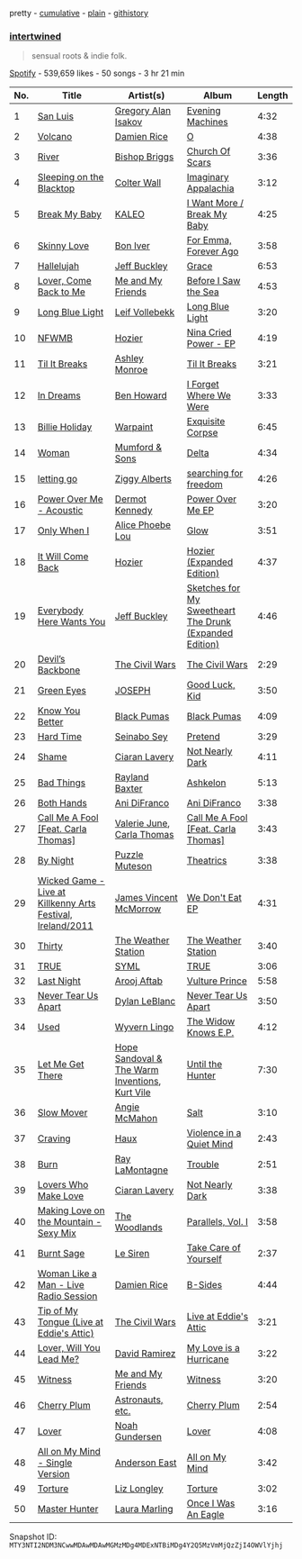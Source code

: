 pretty - [cumulative](/playlists/cumulative/37i9dQZF1DX1BGjF5N5O7F.md) - [plain](/playlists/plain/37i9dQZF1DX1BGjF5N5O7F) - [githistory](https://github.githistory.xyz/mackorone/spotify-playlist-archive/blob/main/playlists/plain/37i9dQZF1DX1BGjF5N5O7F)

### [intertwined](https://open.spotify.com/playlist/37i9dQZF1DX1BGjF5N5O7F)

> sensual roots & indie folk.

[Spotify](https://open.spotify.com/user/spotify) - 539,659 likes - 50 songs - 3 hr 21 min

| No. | Title | Artist(s) | Album | Length |
|---|---|---|---|---|
| 1 | [San Luis](https://open.spotify.com/track/7gDNQLV9cr8449LFrQbk5J) | [Gregory Alan Isakov](https://open.spotify.com/artist/5sXaGoRLSpd7VeyZrLkKwt) | [Evening Machines](https://open.spotify.com/album/5K7PZiOlAn8sxxhh0QTFuJ) | 4:32 |
| 2 | [Volcano](https://open.spotify.com/track/3AkxSspcYOvhWTkaMvqyaD) | [Damien Rice](https://open.spotify.com/artist/14r9dR01KeBLFfylVSKCZQ) | [O](https://open.spotify.com/album/6aHBpqM0YAMfYxfTBjfmk1) | 4:38 |
| 3 | [River](https://open.spotify.com/track/3mRLHiSHYtC8Hk7bzZdUs1) | [Bishop Briggs](https://open.spotify.com/artist/0yb46jwm7gqbZXVXZQ8Z1e) | [Church Of Scars](https://open.spotify.com/album/1TTxcgs3zEngN0EB56yXzY) | 3:36 |
| 4 | [Sleeping on the Blacktop](https://open.spotify.com/track/3Ozx6IrGdoQyAworJzvBDE) | [Colter Wall](https://open.spotify.com/artist/3xYXYzm9H3RzyQgBrYwIcx) | [Imaginary Appalachia](https://open.spotify.com/album/1widYgH6RNVOxnLOiVeihU) | 3:12 |
| 5 | [Break My Baby](https://open.spotify.com/track/5NnFkbEjahUGx5T3qxbNCW) | [KALEO](https://open.spotify.com/artist/7jdFEYD2LTYjfwxOdlVjmc) | [I Want More / Break My Baby](https://open.spotify.com/album/0zohDZP7J5cZe6cN5jjIaY) | 4:25 |
| 6 | [Skinny Love](https://open.spotify.com/track/3B3eOgLJSqPEA0RfboIQVM) | [Bon Iver](https://open.spotify.com/artist/4LEiUm1SRbFMgfqnQTwUbQ) | [For Emma, Forever Ago](https://open.spotify.com/album/7EJ0OT5ZqybXxcYRa6mccM) | 3:58 |
| 7 | [Hallelujah](https://open.spotify.com/track/3pRaLNL3b8x5uBOcsgvdqM) | [Jeff Buckley](https://open.spotify.com/artist/3nnQpaTvKb5jCQabZefACI) | [Grace](https://open.spotify.com/album/7yQtjAjhtNi76KRu05XWFS) | 6:53 |
| 8 | [Lover, Come Back to Me](https://open.spotify.com/track/3fHNB84PvpQfXsqb6d7Tyv) | [Me and My Friends](https://open.spotify.com/artist/4KewrgdzmKzWiJT3Znotp3) | [Before I Saw the Sea](https://open.spotify.com/album/2x4B2C7AS2acuzB8myRKQ6) | 4:53 |
| 9 | [Long Blue Light](https://open.spotify.com/track/3gaH1EhTC53WZeFRj3hGtp) | [Leif Vollebekk](https://open.spotify.com/artist/3jzXlBF2157k4exx7idecs) | [Long Blue Light](https://open.spotify.com/album/44nEv2ygRogxTn2EQUUVei) | 3:20 |
| 10 | [NFWMB](https://open.spotify.com/track/2iQYqdalv245vrCEM4W9N9) | [Hozier](https://open.spotify.com/artist/2FXC3k01G6Gw61bmprjgqS) | [Nina Cried Power \- EP](https://open.spotify.com/album/78o6vcPIRwoph8a3StqaTU) | 4:19 |
| 11 | [Til It Breaks](https://open.spotify.com/track/4sbqArnm1dCgLQiMF9vP9z) | [Ashley Monroe](https://open.spotify.com/artist/37BiX28I6pF104F92U1hDP) | [Til It Breaks](https://open.spotify.com/album/14EpUh3ciFNz8tYPyT09uC) | 3:21 |
| 12 | [In Dreams](https://open.spotify.com/track/6yPuQr6vjZ7tJ4oq1PEXle) | [Ben Howard](https://open.spotify.com/artist/5schNIzWdI9gJ1QRK8SBnc) | [I Forget Where We Were](https://open.spotify.com/album/4WI3oFEsDiHU3I5xHz88sF) | 3:33 |
| 13 | [Billie Holiday](https://open.spotify.com/track/1YVD5cqaERd5F5w4IA9yFY) | [Warpaint](https://open.spotify.com/artist/3AmgGrYHXqgbmZ2yKoIVzO) | [Exquisite Corpse](https://open.spotify.com/album/1q4RS7dbemCVtyW5msIErW) | 6:45 |
| 14 | [Woman](https://open.spotify.com/track/3IlbpxM6lji2UsBL2VYIAn) | [Mumford & Sons](https://open.spotify.com/artist/3gd8FJtBJtkRxdfbTu19U2) | [Delta](https://open.spotify.com/album/4TgzPAmjhR2Qkh7P6lIRnH) | 4:34 |
| 15 | [letting go](https://open.spotify.com/track/30a5DDL7xq347S143EoOPp) | [Ziggy Alberts](https://open.spotify.com/artist/6tuPdaFPIytg3l2f51L7Hw) | [searching for freedom](https://open.spotify.com/album/01Dk72C4YTgkEHQRzk0rHX) | 4:26 |
| 16 | [Power Over Me \- Acoustic](https://open.spotify.com/track/2E04ekeTRa6FsyK1twNZrL) | [Dermot Kennedy](https://open.spotify.com/artist/5KNNVgR6LBIABRIomyCwKJ) | [Power Over Me EP](https://open.spotify.com/album/0cXMRxSn0NE4CBitrQNo65) | 3:20 |
| 17 | [Only When I](https://open.spotify.com/track/0ZzElIB9iulNYwycFVPXdl) | [Alice Phoebe Lou](https://open.spotify.com/artist/03uMw43UVu9MsQCcHVSGjX) | [Glow](https://open.spotify.com/album/17bMGqdO2UxbHHgiE9mX6X) | 3:51 |
| 18 | [It Will Come Back](https://open.spotify.com/track/1iugFsBigGHtRwvFVDG9oo) | [Hozier](https://open.spotify.com/artist/2FXC3k01G6Gw61bmprjgqS) | [Hozier \(Expanded Edition\)](https://open.spotify.com/album/4Pv7m8D82A1Xun7xNCKZjJ) | 4:37 |
| 19 | [Everybody Here Wants You](https://open.spotify.com/track/2bcvooA6HEmVUneEGJnNZD) | [Jeff Buckley](https://open.spotify.com/artist/3nnQpaTvKb5jCQabZefACI) | [Sketches for My Sweetheart The Drunk \(Expanded Edition\)](https://open.spotify.com/album/5HDvIlBDfoHiugEXmYULng) | 4:46 |
| 20 | [Devil’s Backbone](https://open.spotify.com/track/1XTp9AoHDoCQMmMWH0ch8M) | [The Civil Wars](https://open.spotify.com/artist/6J7rw7NELJUCThPbAfyLIE) | [The Civil Wars](https://open.spotify.com/album/79FSQez4eiOFA4Kx8Bxgyy) | 2:29 |
| 21 | [Green Eyes](https://open.spotify.com/track/1FoCSrNyUVF00C8foohH2G) | [JOSEPH](https://open.spotify.com/artist/5Wfvw7rDz7HA6gE2z6QhqO) | [Good Luck, Kid](https://open.spotify.com/album/4Nz2TKH4snc8EZMhsMDjgi) | 3:50 |
| 22 | [Know You Better](https://open.spotify.com/track/03Yo5FRYVfTB2EuiyOmHLe) | [Black Pumas](https://open.spotify.com/artist/6eU0jV2eEZ8XTM7EmlguK6) | [Black Pumas](https://open.spotify.com/album/4KJGypBUe7ANibtri1msUe) | 4:09 |
| 23 | [Hard Time](https://open.spotify.com/track/3gFS9CKU70Wm7vAoA0O1uW) | [Seinabo Sey](https://open.spotify.com/artist/4X0v8sFoDZ6rIfkeOeVm2i) | [Pretend](https://open.spotify.com/album/7g2ZA4JCgG8Jxr67i23xlz) | 3:29 |
| 24 | [Shame](https://open.spotify.com/track/1d39v4V4DmrrLiFX4DKHBv) | [Ciaran Lavery](https://open.spotify.com/artist/7zOuMHqRJ6YOMnCGpLfuTU) | [Not Nearly Dark](https://open.spotify.com/album/6kUNN69mPV5AxDEyypv6hB) | 4:11 |
| 25 | [Bad Things](https://open.spotify.com/track/6FR7CxgunBBN1jYJxsX8uZ) | [Rayland Baxter](https://open.spotify.com/artist/251UrhgNbMr15NLzQ2KyKq) | [Ashkelon](https://open.spotify.com/album/2JZRyLhDpddo6XUwtb2ZJA) | 5:13 |
| 26 | [Both Hands](https://open.spotify.com/track/1pQhpD3hn0IBcY2sDdjIdg) | [Ani DiFranco](https://open.spotify.com/artist/0AiTwNtYX8m4uhfU7rJ8RD) | [Ani DiFranco](https://open.spotify.com/album/0831E4Cmgg52SYn6TEuw3K) | 3:38 |
| 27 | [Call Me A Fool \[Feat\. Carla Thomas\]](https://open.spotify.com/track/3kuHcdkHwdnxSOFrPiHkoj) | [Valerie June](https://open.spotify.com/artist/4QZdOCb3UacKbQ1ybDFAKM), [Carla Thomas](https://open.spotify.com/artist/1QAGLCom3FHTTiuRFsjzOj) | [Call Me A Fool \[Feat\. Carla Thomas\]](https://open.spotify.com/album/0pSxVdyHM0NrcDQtCIU8Xl) | 3:43 |
| 28 | [By Night](https://open.spotify.com/track/2HiVLVR0RrcjQagWwuiwob) | [Puzzle Muteson](https://open.spotify.com/artist/3PkGkJmTotXKubtTksWboK) | [Theatrics](https://open.spotify.com/album/51EBcEd7bGD96iR6yXtYRC) | 3:38 |
| 29 | [Wicked Game \- Live at Killkenny Arts Festival, Ireland/2011](https://open.spotify.com/track/77mT8LF6gDOLZNOjUhmwfV) | [James Vincent McMorrow](https://open.spotify.com/artist/7FDlvgcodNfC0IBdWevl4u) | [We Don't Eat EP](https://open.spotify.com/album/0wk8Gzx0HhV71P4IpYFsEy) | 4:31 |
| 30 | [Thirty](https://open.spotify.com/track/2TQXJmPwCgmIXpAtz9dyCI) | [The Weather Station](https://open.spotify.com/artist/39ZEMGRv3pIYTYKEhr4Abu) | [The Weather Station](https://open.spotify.com/album/31zbZWJ5o51IijJaVjZDOQ) | 3:40 |
| 31 | [TRUE](https://open.spotify.com/track/4Cz2tFaDnb08uKHumBdYzu) | [SYML](https://open.spotify.com/artist/6AyATGg7mDgBlZ4N5uNog0) | [TRUE](https://open.spotify.com/album/2sw2jwyFml3Ola4RO3by8v) | 3:06 |
| 32 | [Last Night](https://open.spotify.com/track/3OBkjktMqs7QJ6dOUPWTji) | [Arooj Aftab](https://open.spotify.com/artist/00JAfwtx5gNiiqyor88Dr5) | [Vulture Prince](https://open.spotify.com/album/6HrBTi1F76h7mJuQDHEijH) | 5:58 |
| 33 | [Never Tear Us Apart](https://open.spotify.com/track/5LfyeUdF28bljfTmVmD7gm) | [Dylan LeBlanc](https://open.spotify.com/artist/60rNO7ymhlxcYxrdkDYq1k) | [Never Tear Us Apart](https://open.spotify.com/album/7jLRehwciXcJKo5IYeii8k) | 3:50 |
| 34 | [Used](https://open.spotify.com/track/6QaBosEz0XcT3YuMYeTI1y) | [Wyvern Lingo](https://open.spotify.com/artist/7etzKNDxaZ1LefgbGrexsN) | [The Widow Knows E.P.](https://open.spotify.com/album/548WnictHrfJKj2u6tXqFe) | 4:12 |
| 35 | [Let Me Get There](https://open.spotify.com/track/51JNZr0bBwOMFoSnB2oDNv) | [Hope Sandoval & The Warm Inventions](https://open.spotify.com/artist/38u18VoGaIwVeSyVoA0eU5), [Kurt Vile](https://open.spotify.com/artist/5gspAQIAH8nJUrMYgXjCJ2) | [Until the Hunter](https://open.spotify.com/album/72uDE3xlSwejX3iYZqWTWU) | 7:30 |
| 36 | [Slow Mover](https://open.spotify.com/track/2lfr66vjbblfcA12mv0O9P) | [Angie McMahon](https://open.spotify.com/artist/574ERIqzZ5yZU9JhIf3Ysf) | [Salt](https://open.spotify.com/album/2ALvcYeRWEyQ5CMh0OtMcY) | 3:10 |
| 37 | [Craving](https://open.spotify.com/track/2MlzYSDQbg3K2FtfnDI4Nc) | [Haux](https://open.spotify.com/artist/1ifC4znYCvmMSJ0rght5JS) | [Violence in a Quiet Mind](https://open.spotify.com/album/12p8Tpkhv5tbW99wzGjP4D) | 2:43 |
| 38 | [Burn](https://open.spotify.com/track/3ESjXFvI5GUNFoCCg30u5s) | [Ray LaMontagne](https://open.spotify.com/artist/6DoH7ywD5BcQvjloe9OcIj) | [Trouble](https://open.spotify.com/album/2DQHgaOMVOs2OKLaksiMx9) | 2:51 |
| 39 | [Lovers Who Make Love](https://open.spotify.com/track/07TynTJvMsM19UHI121q5l) | [Ciaran Lavery](https://open.spotify.com/artist/7zOuMHqRJ6YOMnCGpLfuTU) | [Not Nearly Dark](https://open.spotify.com/album/6kUNN69mPV5AxDEyypv6hB) | 3:38 |
| 40 | [Making Love on the Mountain \- Sexy Mix](https://open.spotify.com/track/7aFHFN6cvjgKEUGF1SMA8I) | [The Woodlands](https://open.spotify.com/artist/3uitNL8cJAFwhKlDO762Gx) | [Parallels, Vol\. I](https://open.spotify.com/album/08u46C6UbLfQYhk1lMWmkf) | 3:58 |
| 41 | [Burnt Sage](https://open.spotify.com/track/3NX56nHlZ4TwoZzaUW0dgz) | [Le Siren](https://open.spotify.com/artist/2S3JqbYUGXlM10ljtBH1wC) | [Take Care of Yourself](https://open.spotify.com/album/1ga17JiadIfEdU2atHyimo) | 2:37 |
| 42 | [Woman Like a Man \- Live Radio Session](https://open.spotify.com/track/0GpRh3J3gI1esWn9gDWnyY) | [Damien Rice](https://open.spotify.com/artist/14r9dR01KeBLFfylVSKCZQ) | [B\-Sides](https://open.spotify.com/album/3nvaY45C0yn3jIZc2W4VoA) | 4:44 |
| 43 | [Tip of My Tongue \(Live at Eddie's Attic\)](https://open.spotify.com/track/3bGJ53wSgjTPCQIRalZSTd) | [The Civil Wars](https://open.spotify.com/artist/6J7rw7NELJUCThPbAfyLIE) | [Live at Eddie's Attic](https://open.spotify.com/album/40LvDRa8e5cdgUFsKgSUzq) | 3:21 |
| 44 | [Lover, Will You Lead Me?](https://open.spotify.com/track/4be0nVpVfrtteirTMjUMxG) | [David Ramirez](https://open.spotify.com/artist/4MBIFx8pthemIVuEJSgAxb) | [My Love is a Hurricane](https://open.spotify.com/album/1Lq5LGBs2UXG7TN337lJnJ) | 3:22 |
| 45 | [Witness](https://open.spotify.com/track/0gyF4C5bQduO9Qd1EgTupN) | [Me and My Friends](https://open.spotify.com/artist/4KewrgdzmKzWiJT3Znotp3) | [Witness](https://open.spotify.com/album/46tFc3Dh5NrobyPI6Rq4hJ) | 3:20 |
| 46 | [Cherry Plum](https://open.spotify.com/track/2xdg9F0iwnupD9LMowLl8I) | [Astronauts, etc.](https://open.spotify.com/artist/2CXaub1yYrSk6ruDtOx6LZ) | [Cherry Plum](https://open.spotify.com/album/5Sojt1gA3COWCx7xxSgtyh) | 2:54 |
| 47 | [Lover](https://open.spotify.com/track/6ao9rdyJfzGXatb3at455T) | [Noah Gundersen](https://open.spotify.com/artist/34482S5nfxR441wcnVfrHi) | [Lover](https://open.spotify.com/album/3RfoIT2yvfZF9TFOMbmrIv) | 4:08 |
| 48 | [All on My Mind \- Single Version](https://open.spotify.com/track/7LJDzkXrC6bKthURJ1I4pL) | [Anderson East](https://open.spotify.com/artist/5q6z6GTth6lMbL9I8CAgby) | [All on My Mind](https://open.spotify.com/album/6O0hXBm4fljPUez3tFSLJj) | 3:42 |
| 49 | [Torture](https://open.spotify.com/track/55QFFGguYCPpOXQveiaEPA) | [Liz Longley](https://open.spotify.com/artist/1qImAIy1ZVCgR5KD88QXkr) | [Torture](https://open.spotify.com/album/4YINaOhKmkGdBsrod5ipfN) | 3:02 |
| 50 | [Master Hunter](https://open.spotify.com/track/2OqnctQz4VZpk8wcb9TPp4) | [Laura Marling](https://open.spotify.com/artist/7B2edU3Q7btJoNsoHCNohM) | [Once I Was An Eagle](https://open.spotify.com/album/35He6RuwS8C2KjG067Gobl) | 3:16 |

Snapshot ID: `MTY3NTI2NDM3NCwwMDAwMDAwMGMzMDg4MDExNTBiMDg4Y2Q5MzVmMjQzZjI4OWVlYjhj`
